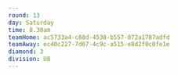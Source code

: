 ```yaml
---
round: 13
day: Saturday
time: 8.30am
teamHome: ac5733a4-c60d-4538-b557-072a1787adfd
teamAway: ec40c227-7d67-4c9c-a515-e8d2f0c0fe1e
diamond: 3
division: U8
---
```

